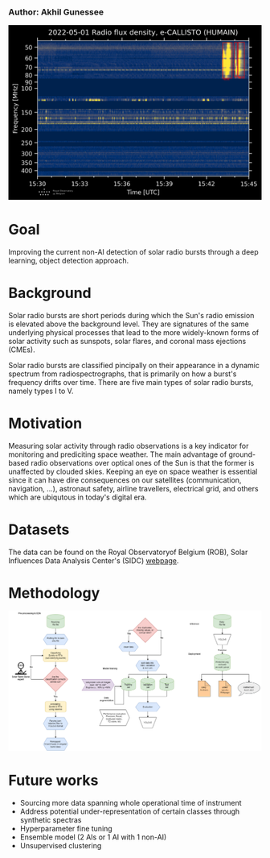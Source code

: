 ### **Author:** Akhil Gunessee

![Example detection](pics/HUMAIN_20220501_153000.png)

# **Goal**
Improving the current non-AI detection of solar radio bursts through a deep learning, object detection approach.


# **Background**
Solar radio bursts are short periods during which the Sun's radio emission is elevated above the background level. They are signatures of the same underlying physical processes that lead to the more widely-known forms of solar activity such as sunspots, solar flares, and coronal mass ejections (CMEs).

Solar radio bursts are classified pincipally on their appearance in a dynamic spectrum from radiospectrographs, that is primarily on how a burst's frequency drifts over time. There are five main types of solar radio bursts, namely types I to V. 

# **Motivation**
Measuring solar activity through radio observations is a key indicator for monitoring and prediciting space weather. The main advantage of ground-based radio observations over optical ones of the Sun is that the former is unaffected by clouded skies. Keeping an eye on space weather is essential since it can have dire consequences on our satellites (communication, navigation, ...), astronaut safety, airline travellers, electrical grid, and others which are ubiqutous in today's digital era.

# **Datasets**
The data can be found on the Royal Observatoryof Belgium (ROB), Solar Influences Data Analysis Center's (SIDC) [webpage](https://wwwbis.sidc.be/humain/callisto_archives).



# **Methodology**
![Project flow chart](pics/capstone_workflow.png)

# **Future works**
* Sourcing more data spanning whole operational time of instrument
* Address potential under-representation of certain classes through synthetic spectras
* Hyperparameter fine tuning
* Ensemble model (2 AIs or 1 AI with 1 non-AI)
* Unsupervised clustering
